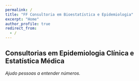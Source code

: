 ```yaml
---
permalink: /
title: "FF Consultoria em Bioestatística e Epidemiologia"
excerpt: "Home"
author_profile: true
redirect_from:
  - /
---
```

## Consultorias em Epidemiologia Clínica e Estatística Médica

*Ajudo pessoas a entender números.*
